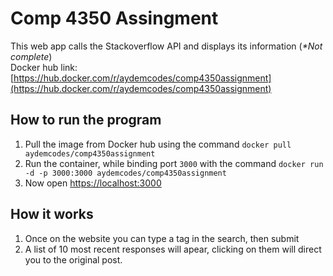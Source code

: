 # Comp 4350 Assingment
This web app calls the Stackoverflow API and displays its information (_*Not complete_)  
Docker hub link: [https://hub.docker.com/r/aydemcodes/comp4350assignment](https://hub.docker.com/r/aydemcodes/comp4350assignment)

## How to run the program
1. Pull the image from Docker hub using the command `docker pull aydemcodes/comp4350assignment`
2. Run the container, while binding port `3000` with the command `docker run -d -p 3000:3000 aydemcodes/comp4350assignment`
3. Now open [https://localhost:3000](https://localhost:3000)

## How it works
1. Once on the website you can type a tag in the search, then submit
2. A list of 10 most recent responses will apear, clicking on them will direct you to the original post.
